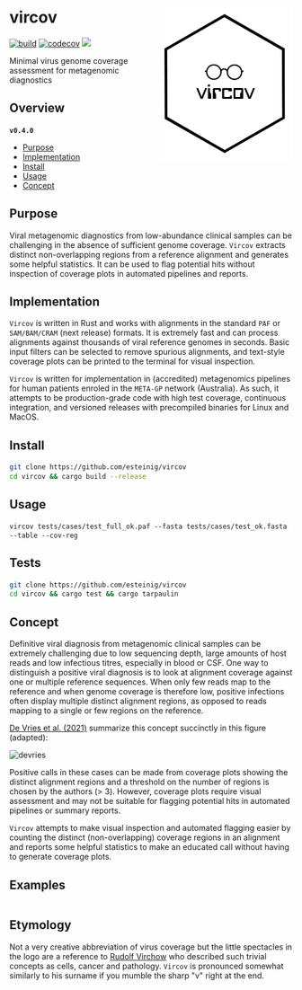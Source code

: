 # vircov <a href='https://github.com/esteinig'><img src='docs/vircov.png' align="right" height="270"/></a>

[![build](https://github.com/esteinig/nanoq/actions/workflows/rust-ci.yaml/badge.svg?branch=master)](https://github.com/esteinig/nanoq/actions/workflows/rust-ci.yaml)
[![codecov](https://codecov.io/gh/esteinig/vircov/branch/main/graph/badge.svg?token=RG95F4C6FE)](https://codecov.io/gh/esteinig/vircov)
![](https://img.shields.io/badge/version-0.4.0-black.svg)

Minimal virus genome coverage assessment for metagenomic diagnostics

## Overview


**`v0.4.0`**

- [Purpose](#purpose)
- [Implementation](#implementation)
- [Install](#install)
- [Usage](#usage)
- [Concept](#concept)

## Purpose

Viral metagenomic diagnostics from low-abundance clinical samples can be challenging in the absence of sufficient genome coverage. `Vircov` extracts distinct non-overlapping regions from a reference alignment and generates some helpful statistics. It can be used to flag potential hits without inspection of coverage plots in automated pipelines and reports.

## Implementation

`Vircov` is written in Rust and works with alignments in the standard `PAF` or `SAM/BAM/CRAM` (next release) formats. It is extremely fast and can process alignments against thousands of viral reference genomes in seconds. Basic input filters can be selected to remove spurious alignments, and text-style coverage plots can be printed to the terminal for visual inspection.

`Vircov` is written for implementation in (accredited) metagenomics pipelines for human patients enroled in the `META-GP` network (Australia). As such, it attempts to be production-grade code with high test coverage, continuous integration, and versioned releases with precompiled binaries for Linux and MacOS.


## Install

```bash
git clone https://github.com/esteinig/vircov 
cd vircov && cargo build --release
```

## Usage

```
vircov tests/cases/test_full_ok.paf --fasta tests/cases/test_ok.fasta --table --cov-reg
```

## Tests

```bash
git clone https://github.com/esteinig/vircov 
cd vircov && cargo test && cargo tarpaulin 
```

## Concept

Definitive viral diagnosis from metagenomic clinical samples can be extremely challenging due to low sequencing depth, large amounts of host reads and low infectious titres, especially in blood or CSF. One way to distinguish a positive viral diagnosis is to look at alignment coverage against one or multiple reference sequences. When only few reads map to the reference and when genome coverage is therefore low, positive infections often display multiple distinct alignment regions, as opposed to reads mapping to a single or few regions on the reference.

[De Vries et al. (2021)](https://www.sciencedirect.com/science/article/pii/S1386653221000792) summarize this concept succinctly in this figure (adapted):

![devries](https://user-images.githubusercontent.com/12873366/158775480-447d847e-5b0d-487c-a39a-81bdf428e09d.png)

Positive calls in these cases can be made from coverage plots showing the distinct alignment regions and a threshold on the number of regions is chosen by the authors (> 3). However, coverage plots require visual assessment and may not be suitable for flagging potential hits in automated pipelines or summary reports. 

`Vircov` attempts to make visual inspection and automated flagging easier by counting the distinct (non-overlapping) coverage regions in an alignment and reports some helpful statistics to make an educated call without having to generate coverage plots. 


## Examples

```
```

## Etymology

Not a very creative abbreviation of virus coverage but the little spectacles in the logo are a reference to [Rudolf Virchow](https://en.wikipedia.org/wiki/Rudolf_Virchow) who described such trivial concepts as cells, cancer and pathology. `Vircov` is pronounced somewhat similarly to his surname if you mumble the sharp "v" right at the end.
